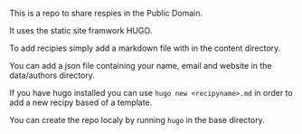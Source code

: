 This is a repo to share respies in the Public Domain.

It uses the static site framwork HUGO.

To add recipies simply add a markdown file
with in the content directory.

You can add a json file containing 
your name, email and website in the 
data/authors directory.

If you have hugo installed you can use
``hugo new <recipyname>.md``
in order to add a new recipy
based of a template.

You can create the repo localy by running 
``hugo`` in the base directory.



